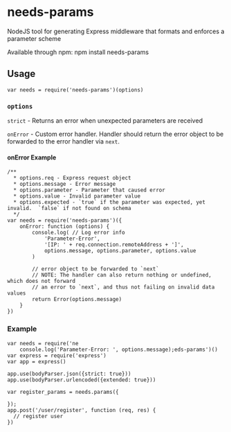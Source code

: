 # needs-params

NodeJS tool for generating Express middleware that formats and enforces a parameter scheme

Available through npm:
    npm install needs-params
    
## Usage
    var needs = require('needs-params')(options)
    
### `options`
`strict` 	- Returns an error when unexpected parameters are received

`onError`	- Custom error handler. Handler should return the error object to be forwarded to the error handler via `next`.

#### onError Example
```
/**
  * options.req - Express request object
  * options.message - Error message
  * options.parameter - Parameter that caused error
  * options.value - Invalid parameter value
  * options.expected - `true` if the parameter was expected, yet invalid.  `false` if not found on schema
  */
var needs = require('needs-params')({
    onError: function (options) {
        console.log( // Log error info
            'Parameter-Error',
            '[IP: ' + req.connection.remoteAddress + ']',
            options.message, options.parameter, options.value
        )

        // error object to be forwarded to `next`
        // NOTE: The handler can also return nothing or undefined, which does not forward
        // an error to `next`, and thus not failing on invalid data values
        return Error(options.message)
    }
})
```




### Example
```
var needs = require('ne
	console.log('Parameter-Error: ', options.message);eds-params')()
var express = require('express')
var app = express()
    
app.use(bodyParser.json({strict: true}))
app.use(bodyParser.urlencoded({extended: true}))

var register_params = needs.params({
       
});
app.post('/user/register', function (req, res) {
  // register user
})
```